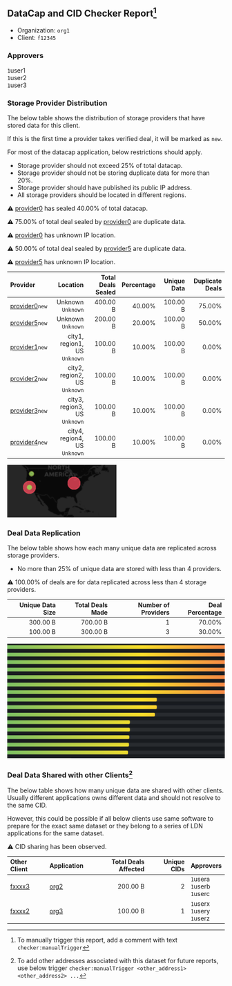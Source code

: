 ## DataCap and CID Checker Report[^1]
 - Organization: `org1`
 - Client: `f12345`
### Approvers
`1`user1<br/>`1`user2<br/>`1`user3

### Storage Provider Distribution
The below table shows the distribution of storage providers that have stored data for this client.

If this is the first time a provider takes verified deal, it will be marked as `new`.

For most of the datacap application, below restrictions should apply.
 - Storage provider should not exceed 25% of total datacap.
 - Storage provider should not be storing duplicate data for more than 20%.
 - Storage provider should have published its public IP address.
 - All storage providers should be located in different regions.

⚠️ [provider0](https://filfox.info/en/address/provider0) has sealed 40.00% of total datacap.

⚠️ 75.00% of total deal sealed by [provider0](https://filfox.info/en/address/provider0) are duplicate data.

⚠️ [provider0](https://filfox.info/en/address/provider0) has unknown IP location.

⚠️ 50.00% of total deal sealed by [provider5](https://filfox.info/en/address/provider5) are duplicate data.

⚠️ [provider5](https://filfox.info/en/address/provider5) has unknown IP location.

| Provider                                                    |                         Location | Total Deals Sealed | Percentage | Unique Data | Duplicate Deals |
| :---------------------------------------------------------- | -------------------------------: | -----------------: | ---------: | ----------: | --------------: |
| [provider0](https://filfox.info/en/address/provider0)`new`  |            Unknown<br/>`Unknown` |           400.00 B |     40.00% |    100.00 B |          75.00% |
| [provider5](https://filfox.info/en/address/provider5)`new`  |            Unknown<br/>`Unknown` |           200.00 B |     20.00% |    100.00 B |          50.00% |
| [provider1](https://filfox.info/en/address/provider1)`new`  | city1, region1, US<br/>`Unknown` |           100.00 B |     10.00% |    100.00 B |           0.00% |
| [provider2](https://filfox.info/en/address/provider2)`new`  | city2, region2, US<br/>`Unknown` |           100.00 B |     10.00% |    100.00 B |           0.00% |
| [provider3](https://filfox.info/en/address/provider3)`new`  | city3, region3, US<br/>`Unknown` |           100.00 B |     10.00% |    100.00 B |           0.00% |
| [provider4](https://filfox.info/en/address/provider4)`new`  | city4, region4, US<br/>`Unknown` |           100.00 B |     10.00% |    100.00 B |           0.00% |

![Provider Distribution](./provider.png)
### Deal Data Replication
The below table shows how each many unique data are replicated across storage providers.
- No more than 25% of unique data are stored with less than 4 providers.

⚠️ 100.00% of deals are for data replicated across less than 4 storage providers.

| Unique Data Size | Total Deals Made | Number of Providers | Deal Percentage |
| ---------------: | ---------------: | ------------------: | --------------: |
|         300.00 B |         700.00 B |                   1 |          70.00% |
|         100.00 B |         300.00 B |                   3 |          30.00% |

![Replication Distribution](./replica.png)
### Deal Data Shared with other Clients[^3]
The below table shows how many unique data are shared with other clients.
Usually different applications owns different data and should not resolve to the same CID.

However, this could be possible if all below clients use same software to prepare for the exact same dataset or they belong to a series of LDN applications for the same dataset.

⚠️ CID sharing has been observed.

| Other Client                                    | Application  | Total Deals Affected | Unique CIDs | Approvers                          |
| :---------------------------------------------- | :----------- | -------------------: | ----------: | :--------------------------------- |
| [fxxxx3](https://filfox.info/en/address/fxxxx3) | [org2](url2) |             200.00 B |           2 | `1`usera<br/>`1`userb<br/>`1`userc |
| [fxxxx2](https://filfox.info/en/address/fxxxx2) | [org3](url3) |             100.00 B |           1 | `1`userx<br/>`1`usery<br/>`1`userz |

[^1]: To manually trigger this report, add a comment with text `checker:manualTrigger`
[^2]: This report uses client addresses from other LDN because they are specified in `checker:manualTrigger`
[^3]: To add other addresses associated with this dataset for future reports, use below trigger `checker:manualTrigger <other_address1> <other_address2> ...`
